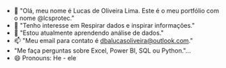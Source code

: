 - 👋 "Olá, meu nome é Lucas de Oliveira Lima. Este é o meu portfólio com o nome @lcsprotec."
- 👀 "Tenho interesse em Respirar dados e inspirar informações."
- 🌱 "Estou atualmente aprendendo análise de dados."
- 📫 "Meu email para contato é dbalucasoliveira@outlook.com."
-    "Me faça perguntas sobre Excel, Power BI, SQL ou Python."...
-    
   😄 Pronouns: He - ele
<!---
lcsprotec/lcsprotec is a ✨ special ✨ repository because its `README.md` (this file) appears on your GitHub profile.
You can click the Preview link to take a look at your changes.
--->
